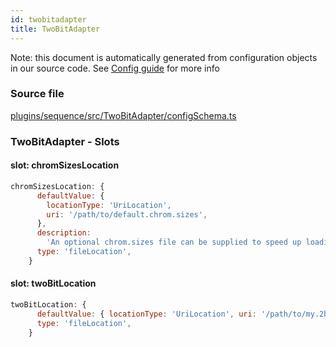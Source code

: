 ```yaml
---
id: twobitadapter
title: TwoBitAdapter
---
```


Note: this document is automatically generated from configuration objects in our
source code. See [Config guide](/docs/config_guide) for more info

### Source file

[plugins/sequence/src/TwoBitAdapter/configSchema.ts](https://github.com/GMOD/jbrowse-components/blob/main/plugins/sequence/src/TwoBitAdapter/configSchema.ts)

### TwoBitAdapter - Slots

#### slot: chromSizesLocation

```js
chromSizesLocation: {
      defaultValue: {
        locationType: 'UriLocation',
        uri: '/path/to/default.chrom.sizes',
      },
      description:
        'An optional chrom.sizes file can be supplied to speed up loading since parsing the twobit file can take time',
      type: 'fileLocation',
    }
```

#### slot: twoBitLocation

```js
twoBitLocation: {
      defaultValue: { locationType: 'UriLocation', uri: '/path/to/my.2bit' },
      type: 'fileLocation',
    }
```
